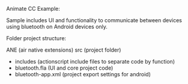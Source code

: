 
Animate CC Example: 

Sample includes UI and functionality to communicate between devices using bluetooth on Android devices only.

Folder project structure:

ANE (air native extensions)
src (project folder)
- includes (actionscript include files to separate code by function)
- bluetooth.fla (UI and core project code)
- bluetooth-app.xml (project export settings for android)
